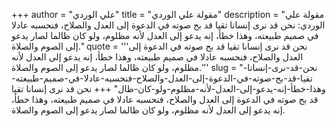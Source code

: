 +++
author = "علي الوردي"
title = "مقولة علي الوردي"
description = "مقولة علي الوردي: نحن قد نرى إنسانا تقيا قد بح صوته في الدعوة إلى العدل والصلاح، فنحسبه عادلا في صميم طبيعته، وهذا خطأ، إنه يدعو إلى العدل لأنه مظلوم، ولو كان ظالما لصار يدعو إلى الصوم والصلاة."
quote = '''نحن قد نرى إنسانا تقيا قد بح صوته في الدعوة إلى العدل والصلاح، فنحسبه عادلا في صميم طبيعته، وهذا خطأ، إنه يدعو إلى العدل لأنه مظلوم، ولو كان ظالما لصار يدعو إلى الصوم والصلاة.'''
slug = "نحن-قد-نرى-إنسانا-تقيا-قد-بح-صوته-في-الدعوة-إلى-العدل-والصلاح-فنحسبه-عادلا-في-صميم-طبيعته-وهذا-خطأ-إنه-يدعو-إلى-العدل-لأنه-مظلوم-ولو-كان-ظال"
+++
نحن قد نرى إنسانا تقيا قد بح صوته في الدعوة إلى العدل والصلاح، فنحسبه عادلا في صميم طبيعته، وهذا خطأ، إنه يدعو إلى العدل لأنه مظلوم، ولو كان ظالما لصار يدعو إلى الصوم والصلاة.
